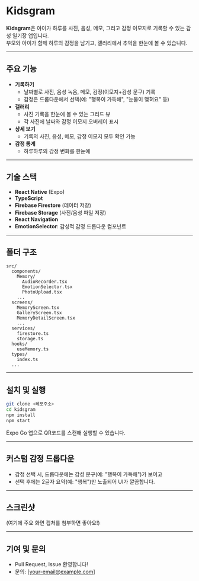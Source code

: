 # Kidsgram

**Kidsgram**은 아이가 하루를 사진, 음성, 메모, 그리고 감정 이모지로 기록할 수 있는 감성 일기장 앱입니다.  
부모와 아이가 함께 하루의 감정을 남기고, 갤러리에서 추억을 한눈에 볼 수 있습니다.

---

## 주요 기능

- **기록하기**
  - 날짜별로 사진, 음성 녹음, 메모, 감정(이모지+감성 문구) 기록
  - 감정은 드롭다운에서 선택(예: "행복이 가득해", "눈물이 맺혀요" 등)
- **갤러리**
  - 사진 기록을 한눈에 볼 수 있는 그리드 뷰
  - 각 사진에 날짜와 감정 이모지 오버레이 표시
- **상세 보기**
  - 기록의 사진, 음성, 메모, 감정 이모지 모두 확인 가능
- **감정 통계**
  - 하루하루의 감정 변화를 한눈에

---

## 기술 스택

- **React Native** (Expo)
- **TypeScript**
- **Firebase Firestore** (데이터 저장)
- **Firebase Storage** (사진/음성 파일 저장)
- **React Navigation**
- **EmotionSelector**: 감성적 감정 드롭다운 컴포넌트

---

## 폴더 구조

```
src/
  components/
    Memory/
      AudioRecorder.tsx
      EmotionSelector.tsx
      PhotoUpload.tsx
    ...
  screens/
    MemoryScreen.tsx
    GalleryScreen.tsx
    MemoryDetailScreen.tsx
    ...
  services/
    firestore.ts
    storage.ts
  hooks/
    useMemory.ts
  types/
    index.ts
  ...
```

---

## 설치 및 실행

```bash
git clone <레포주소>
cd kidsgram
npm install
npm start
```
Expo Go 앱으로 QR코드를 스캔해 실행할 수 있습니다.

---

## 커스텀 감정 드롭다운

- 감정 선택 시, 드롭다운에는 감성 문구(예: "행복이 가득해")가 보이고
- 선택 후에는 2글자 요약(예: "행복")만 노출되어 UI가 깔끔합니다.

---

## 스크린샷

(여기에 주요 화면 캡처를 첨부하면 좋아요!)

---

## 기여 및 문의

- Pull Request, Issue 환영합니다!
- 문의: [your-email@example.com] 